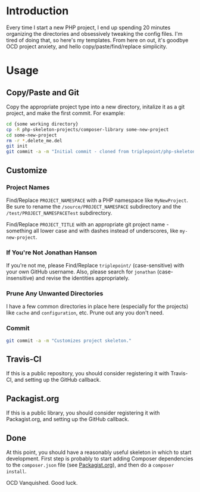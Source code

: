 # Introduction
Every time I start a new PHP project, I end up spending 20 minutes organizing the directories and obsessively tweaking the config files.  I'm tired of doing that, so here's my templates.  From here on out, it's goodbye OCD project anxiety, and hello copy/paste/find/replace simplicity.

# Usage
## Copy/Paste and Git
Copy the appropriate project type into a new directory, initalize it as a git project, and make the first commit.  For example:

``` bash
cd {some working directory}
cp -R php-skeleton-projects/composer-library some-new-project
cd some-new-project
rm -r *.delete_me.del
git init
git commit -a -m "Initial commit - cloned from triplepoint/php-skeleton-projects."
```

## Customize
### Project Names
Find/Replace `PROJECT_NAMESPACE` with a PHP namespace like `MyNewProject`.  Be sure to rename the `/source/PROJECT_NAMESPACE` subdirectory and the `/test/PROJECT_NAMESPACETest` subdirectory.

Find/Replace `PROJECT_TITLE` with an appropriate git project name - something all lower case and with dashes instead of underscores, like `my-new-project`.

### If You're Not Jonathan Hanson
If you're not me, please Find/Replace `triplepoint/` (case-sensitive) with your own GitHub username.  Also, please search for `jonathan` (case-insensitive) and revise the identities appropriately.

### Prune Any Unwanted Directories
I have a few common directories in place here (especially for the projects) like `cache` and `configuration`, etc.  Prune out any you don't need.

### Commit
``` bash
git commit -a -m "Customizes project skeleton."
```

## Travis-CI
If this is a public repository, you should consider registering it with Travis-CI, and setting up the GitHub callback.

## Packagist.org
If this is a public library, you should consider registering it with Packagist.org, and setting up the GitHub callback.

## Done
At this point, you should have a reasonably useful skeleton in which to start development.  First step is probably to start adding Composer dependencies to the `composer.json` file (see [Packagist.org](https://packagist.org/)), and then do a `composer install`.

OCD Vanquished.  Good luck.
